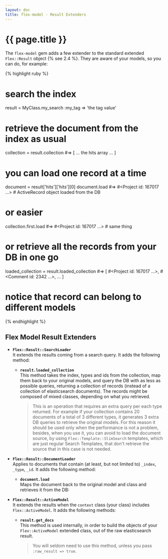```yaml
---
layout: doc
title: flex-model - Result Extenders
---
```


# {{ page.title }}

The `flex-model` gem adds a few extender to the standard extended `Flex::Result` object {% see 2.4 %}. They are aware of your models, so you can do, for example:

{% highlight ruby %}

# search the index
result = MyClass.my_search :my_tag => 'the tag value'

# retrieve the document from the index as usual
collection = result.collection
#=> [ ... the hits array ... ]

# you can load one record at a time
document = result['hits']['hits'][0]
document.load
#=> #<Project id: 167017 ...> # ActiveRecord object loaded from the DB

# or easier
collection.first.load
#=> #<Project id: 167017 ...> # same thing

# or retrieve all the records from your DB in one go
loaded_collection = result.loaded_collection
#=> [ #<Project id: 167017 ...>, #<Comment id: 2342 ...>, ... ]

# notice that record can belong to different models

{% endhighlight %}

## Flex Model Result Extenders

* __`Flex::Result::SearchLoader`__<br>
  It extends the results coming from a search query. It adds the following method:

  * __`result.loaded_collection`__<br>
    This method takes the index, types and ids from the collection, map them back to your original models, and query the DB with as less as possible queries, returning a collection of records (instead of a collection of elasticsearch documents). The records might be composed of mixed classes, depending on what you retrieved.

    > This is an operation that requires an extra query per each type returned. For example if your collection contains 20 documents of a total of 3 different types, it generates 3 extra DB queries to retrieve the original models. For this reason it should be used only when the performance is not a problem, besides, when you use it, you can avoid to load the document source, by using `Flex::Template::SlimSearch` templates, which are just regular Search Templates, that don't retrieve the source that in this case is not needed.

* __`Flex::Result::DocumentLoader`__<br>
  Applies to documents that contain (at least, but not limited to) `_index`, `_type`, `_id`. It adds the following method:

  * __`document.load`__<br>
    Maps the document back to the original model and class and retrieves it from the DB:

* __`Flex::Result::ActiveModel`__<br>
    It extends the results when the `context` class (your class) includes `Flex::ActiveModel`. It adds the following methods:

  * __`result.get_docs`__<br>
    This method is used internally, in order to build the objects of your `Flex::ActiveModel` extended class, out of the raw elasticsearch result.

    > You will seldom need to use this method, unless you pass `:raw_result => true`.
